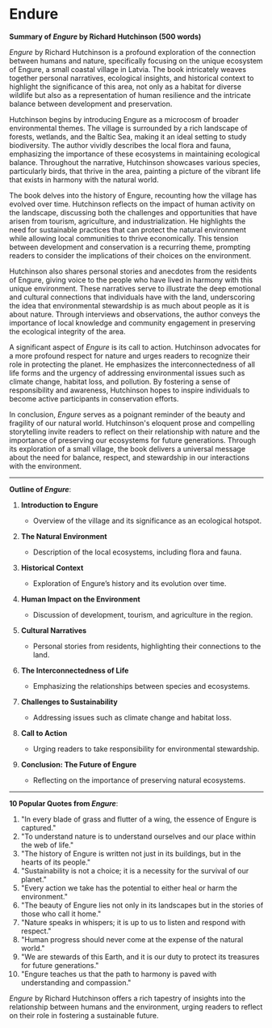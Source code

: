 # Endure

**Summary of *Engure* by Richard Hutchinson (500 words)**

*Engure* by Richard Hutchinson is a profound exploration of the connection between humans and nature, specifically focusing on the unique ecosystem of Engure, a small coastal village in Latvia. The book intricately weaves together personal narratives, ecological insights, and historical context to highlight the significance of this area, not only as a habitat for diverse wildlife but also as a representation of human resilience and the intricate balance between development and preservation.

Hutchinson begins by introducing Engure as a microcosm of broader environmental themes. The village is surrounded by a rich landscape of forests, wetlands, and the Baltic Sea, making it an ideal setting to study biodiversity. The author vividly describes the local flora and fauna, emphasizing the importance of these ecosystems in maintaining ecological balance. Throughout the narrative, Hutchinson showcases various species, particularly birds, that thrive in the area, painting a picture of the vibrant life that exists in harmony with the natural world.

The book delves into the history of Engure, recounting how the village has evolved over time. Hutchinson reflects on the impact of human activity on the landscape, discussing both the challenges and opportunities that have arisen from tourism, agriculture, and industrialization. He highlights the need for sustainable practices that can protect the natural environment while allowing local communities to thrive economically. This tension between development and conservation is a recurring theme, prompting readers to consider the implications of their choices on the environment.

Hutchinson also shares personal stories and anecdotes from the residents of Engure, giving voice to the people who have lived in harmony with this unique environment. These narratives serve to illustrate the deep emotional and cultural connections that individuals have with the land, underscoring the idea that environmental stewardship is as much about people as it is about nature. Through interviews and observations, the author conveys the importance of local knowledge and community engagement in preserving the ecological integrity of the area.

A significant aspect of *Engure* is its call to action. Hutchinson advocates for a more profound respect for nature and urges readers to recognize their role in protecting the planet. He emphasizes the interconnectedness of all life forms and the urgency of addressing environmental issues such as climate change, habitat loss, and pollution. By fostering a sense of responsibility and awareness, Hutchinson hopes to inspire individuals to become active participants in conservation efforts.

In conclusion, *Engure* serves as a poignant reminder of the beauty and fragility of our natural world. Hutchinson's eloquent prose and compelling storytelling invite readers to reflect on their relationship with nature and the importance of preserving our ecosystems for future generations. Through its exploration of a small village, the book delivers a universal message about the need for balance, respect, and stewardship in our interactions with the environment.

---

**Outline of *Engure***:

1. **Introduction to Engure**
   - Overview of the village and its significance as an ecological hotspot.

2. **The Natural Environment**
   - Description of the local ecosystems, including flora and fauna.

3. **Historical Context**
   - Exploration of Engure’s history and its evolution over time.

4. **Human Impact on the Environment**
   - Discussion of development, tourism, and agriculture in the region.

5. **Cultural Narratives**
   - Personal stories from residents, highlighting their connections to the land.

6. **The Interconnectedness of Life**
   - Emphasizing the relationships between species and ecosystems.

7. **Challenges to Sustainability**
   - Addressing issues such as climate change and habitat loss.

8. **Call to Action**
   - Urging readers to take responsibility for environmental stewardship.

9. **Conclusion: The Future of Engure**
   - Reflecting on the importance of preserving natural ecosystems.

---

**10 Popular Quotes from *Engure***:

1. "In every blade of grass and flutter of a wing, the essence of Engure is captured."
2. "To understand nature is to understand ourselves and our place within the web of life."
3. "The history of Engure is written not just in its buildings, but in the hearts of its people."
4. "Sustainability is not a choice; it is a necessity for the survival of our planet."
5. "Every action we take has the potential to either heal or harm the environment."
6. "The beauty of Engure lies not only in its landscapes but in the stories of those who call it home."
7. "Nature speaks in whispers; it is up to us to listen and respond with respect."
8. "Human progress should never come at the expense of the natural world."
9. "We are stewards of this Earth, and it is our duty to protect its treasures for future generations."
10. "Engure teaches us that the path to harmony is paved with understanding and compassion."

*Engure* by Richard Hutchinson offers a rich tapestry of insights into the relationship between humans and the environment, urging readers to reflect on their role in fostering a sustainable future.
